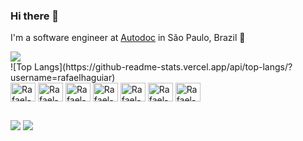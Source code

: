 ### Hi there 👋

I'm a software engineer at [Autodoc](https://autodoc.com.br) in São Paulo, Brazil 🌆
<br />

<picture>
  <source
    srcset="https://github-readme-stats.vercel.app/api?username=rafaelhaguiar&show_icons=true&theme=transparent"
    media="(prefers-color-scheme: dark)"
  />
  <source
    srcset="https://github-readme-stats.vercel.app/api?username=rafaelhaguiar&show_icons=true"
    media="(prefers-color-scheme: light), (prefers-color-scheme: no-preference)"
  />
  <img src="https://github-readme-stats.vercel.app/api?username=rafaelhaguiar&show_icons=true" />
</picture>

<br />
![Top Langs](https://github-readme-stats.vercel.app/api/top-langs/?username=rafaelhaguiar)

<div style="display: inline_block">
  <img align="center" alt="Rafael-Flutter" height="30" width="40" src="https://cdn.jsdelivr.net/gh/devicons/devicon/icons/flutter/flutter-plain.svg" />
  <img align="center" alt="Rafael-Dart" height="30" width="40" src="https://cdn.jsdelivr.net/gh/devicons/devicon/icons/dart/dart-original.svg" />
  <img align="center" alt="Rafael-Firebase" height="30" width="40" src="https://cdn.jsdelivr.net/gh/devicons/devicon/icons/firebase/firebase-plain.svg" />
  <img align="center" alt="Rafael-VSCode" height="30" width="40" src="https://cdn.jsdelivr.net/gh/devicons/devicon/icons/vscode/vscode-original.svg" />
  <img align="center" alt="Rafael-PHP" height="30" width="40" src="https://cdn.jsdelivr.net/gh/devicons/devicon/icons/php/php-original.svg" />
  <img align="center" alt="Rafael-Mysql" height="30" width="40" src="https://cdn.jsdelivr.net/gh/devicons/devicon/icons/mysql/mysql-original.svg" />
  <img align="center" alt="Rafael-Sqlite" height="30" width="40" src="https://cdn.jsdelivr.net/gh/devicons/devicon/icons/sqlite/sqlite-original.svg" />

  
</div>

##

<div> 
  <a href = "mailto:rafaelhenriqueggt@gmail.com"><img src="https://img.shields.io/badge/-Gmail-%23333?style=for-the-badge&logo=gmail&logoColor=white" target="_blank"></a>
  <a href="https://www.linkedin.com/in/rafael-h-aguiar" target="_blank"><img src="https://img.shields.io/badge/-LinkedIn-%230077B5?style=for-the-badge&logo=linkedin&logoColor=white" target="_blank"></a> 
  </div>
